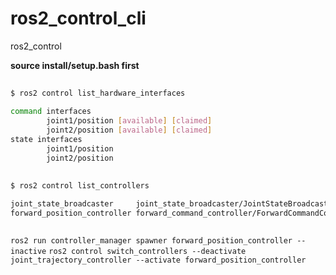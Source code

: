 # ros2_control_cli
ros2_control 

**source install/setup.bash first**

## 
```bash
$ ros2 control list_hardware_interfaces

command interfaces
        joint1/position [available] [claimed]
        joint2/position [available] [claimed]
state interfaces
        joint1/position
        joint2/position
```
##
```bash
$ ros2 control list_controllers

joint_state_broadcaster     joint_state_broadcaster/JointStateBroadcaster        active
forward_position_controller forward_command_controller/ForwardCommandController  active
```
##
`ros2 run controller_manager spawner forward_position_controller --inactive`
`ros2 control switch_controllers --deactivate joint_trajectory_controller --activate forward_position_controller`
